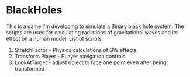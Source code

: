 # BlackHoles
This is a game I'm developing to simulate a Binary black hole system. The scripts are used for calculating radiations of gravitational waves and its effect on a human model. 
List of scripts
1. StretchFactor - Physics calculations of GW effects
2. Transform Player - PLayer navigation controls
3. LookAtTarget - adjust object to face one point even after being transformed
